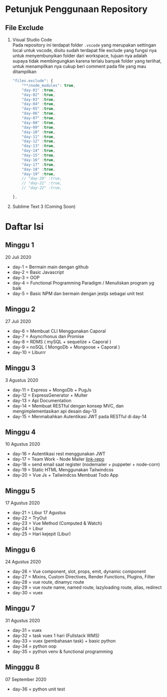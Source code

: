 # Petunjuk Penggunaan Repository
## File Exclude
1. Visual Studio Code  
    Pada repository ini terdapat folder `.vscode` yang merupakan settingan local untuk vscode, disitu sudah terdapat file exclude yang fungsi nya untuk menyembunyikan folder dari workspace, tujuan nya adalah supaya tidak membingungkan karena terlalu banyak folder yang terlihat, untuk menampilkan nya cukup beri comment pada file yang mau ditampilkan

    ```js
    "files.exclude": {
        "**/node_modules": true,
        "day-01" :true,
        "day-02" :true,
        "day-03" :true,
        "day-04" :true,
        "day-05" :true,
        "day-06" :true,
        "day-07" :true,
        "day-08" :true,
        "day-09" :true,
        "day-10" :true,
        "day-11" :true,
        "day-12" :true,
        "day-13" :true,
        "day-14" :true,
        "day-15" :true,
        "day-16" :true,
        "day-17" :true,
        "day-18" :true,
        "day-19" :true,
        // "day-20" :true,
        // "day-21" :true,
        // "day-22" :true,

    },
    ```
2. Sublime Text 3 (Coming Soon)

# Daftar Isi
## Minggu 1
20 Juli 2020
- day-1 = Bermain main dengan github
- day-2 = Basic Javascript
- day-3 = OOP
- day-4 = Functional Programming Paradigm / Menuliskan program yg baik
- day-5 = Basic NPM dan bermain dengan jestjs sebagai unit test
## Minggu 2
27 Juli 2020
- day-6 = Membuat CLI Menggunakan Caporal
- day-7 = Asyncrhonus dan Promise
- day-8 = RDMS  ( mySQL + sequelize + Caporal )
- day-9 = noSQL ( MongoDb + Mongoose + Caporal )
- day-10 = Liburrr 
## Minggu 3
3 Agustus 2020
- day-11 = Express + MongoDb + PugJs 
- day-12 = ExpressGenerator + Multer 
- day-13 = Api Documentation
- day-14 = Membuat RESTful dengan konsep MVC, dan mengimplementasikan api desain day-13
- day-15 = Menmabahkan Autentikasi JWT pada RESTful di day-14
## Minggu 4
10 Agustus 2020
- day-16 = Autentikasi rest menggunakan JWT
- day-17 = Team Work - Node Mailer [link-repo](https://github.com/dimar-hanung/group3-nodemailer)
- day-18 = send email saat register (nodemailer + puppeter + node-corn)
- day-19 = Static HTML Menggunakan Tailwindcss
- day-20 = Vue Js + Tailwindcss Membuat Todo App
## Minggu 5
17 Agustus 2020
- day-21 = Libur 17 Agustus
- day-22 = TryOut
- day-23 = Vue Method (Computed & Watch)
- day-24 = Libur
- day-25 = Hari kejepit (Libur)
## Minggu 6
24 Agustus 2020
- day-26 = Vue component, slot, props, emit, dynamic component
- day-27 = Mixins, Custom Directives, Render Functions, Plugins, Filter
- day-28 = vue route, dinamyc route
- day-29 = vue route name, named route, lazyloading route, alias, redirect
- day-30 = vuex
## Minggu 7
31 Agustus 2020
- day-31 = vuex
- day-32 = task vuex 1 hari (Fullstack WMS)
- day-33 = vuex (pembahasan task) + basic python
- day-34 = python oop
- day-35 = python venv & functional programming
## Mingggu 8
07 September 2020
- day-36 = python unit test
